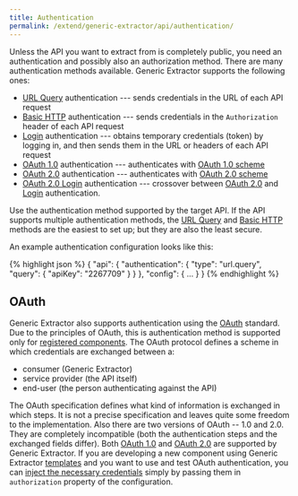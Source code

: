 ```yaml
---
title: Authentication
permalink: /extend/generic-extractor/api/authentication/
---
```


Unless the API you want to extract from is completely public, you need an authentication and possibly also an authorization method. 
There are many authentication methods available. Generic Extractor supports the following ones:

- [URL Query](/extend/generic-extractor/api/authentication/query/) authentication --- sends credentials in the URL of each API request
- [Basic HTTP](/extend/generic-extractor/api/authentication/basic/) authentication --- sends credentials in the `Authorization` header of each API request
- [Login](/extend/generic-extractor/api/authentication/login) authentication --- obtains temporary credentials (token) by logging in, 
and then sends them in the URL or headers of each API request
- [OAuth 1.0](/extend/generic-extractor/api/authentication/oauth10/) authentication --- authenticates with [OAuth 1.0 scheme](#oauth) 
- [OAuth 2.0](/extend/generic-extractor/api/authentication/oauth20/) authentication --- authenticates with [OAuth 2.0 scheme](#oauth) 
- [OAuth 2.0 Login](/extend/generic-extractor/api/authentication/oauth20/) authentication --- crossover between [OAuth 2.0](/extend/generic-extractor/api/authentication/oauth20/) and [Login](/extend/generic-extractor/api/authentication/login/) authentication.

Use the authentication method supported by the target API. If the API supports multiple 
authentication methods, the [URL Query](/extend/generic-extractor/api/authentication/query/) and
[Basic HTTP](/extend/generic-extractor/api/authentication/basic/) methods are the easiest to set up; but they
are also the least secure.

An example authentication configuration looks like this: 

{% highlight json %}
{
    "api": {
        "authentication": {
            "type": "url.query",
            "query": {
                "apiKey": "2267709"
            }
        }
    },
    "config": {
        ...
    }
}
{% endhighlight %}

## OAuth
Generic Extractor also supports authentication using the [OAuth](https://en.wikipedia.org/wiki/OAuth) standard.
Due to the principles of OAuth, this is authentication method is supported only for [registered components](todo).
The OAuth protocol defines a scheme in which credentials are exchanged between a:

- consumer (Generic Extractor)
- service provider (the API itself)
- end-user (the person authenticating against the API)

The OAuth specification defines what kind of information is exchanged in which steps. It is not a precise
specification and leaves quite some freedom to the implementation. Also there are two versions of 
OAuth -- 1.0 and 2.0. They are completely incompatible (both the authentication steps and the exchanged fields differ).
Both [OAuth 1.0](/extend/generic-extractor/api/authentication/oauth10/)
and  [OAuth 2.0](/extend/generic-extractor/api/authentication/oauth20/)
are supported by Generic Extractor. If you are developing a new component using Generic Extractor
[templates](todo) and you want to use and test OAuth authentication, you can 
[inject the necessary credentials](/extend/common-interface/oauth/#credentials-injection) simply by passing them
in `authorization` property of the configuration.

